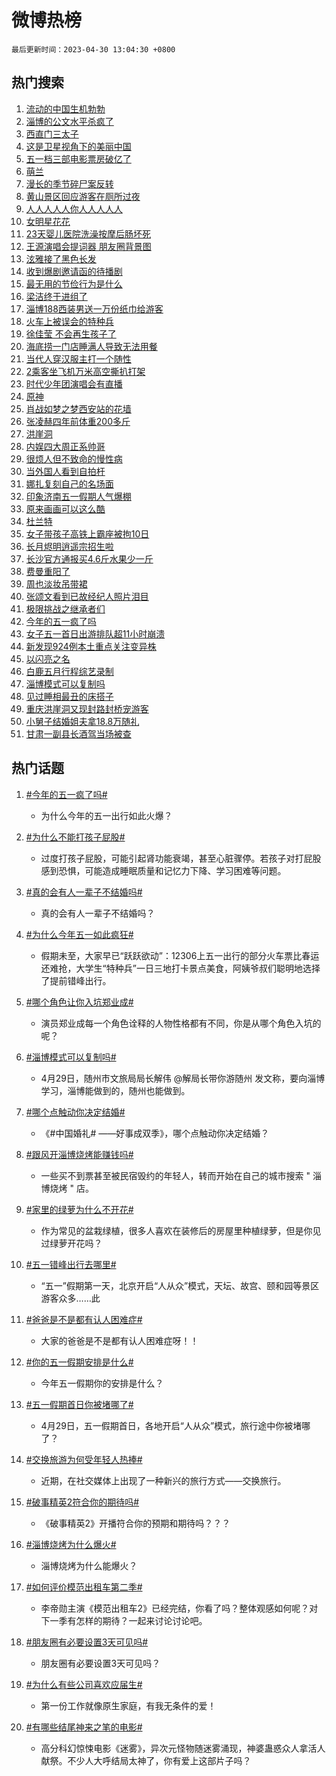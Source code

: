 # 微博热榜

`最后更新时间：2023-04-30 13:04:30 +0800`

## 热门搜索

1. [流动的中国生机勃勃](https://m.weibo.cn/search?containerid=100103type%3D1%26t%3D10%26q%3D%23%E6%B5%81%E5%8A%A8%E7%9A%84%E4%B8%AD%E5%9B%BD%E7%94%9F%E6%9C%BA%E5%8B%83%E5%8B%83%23&stream_entry_id=51&isnewpage=1&extparam=seat%3D1%26c_type%3D51%26dgr%3D0%26cate%3D10103%26filter_type%3Drealtimehot%26stream_entry_id%3D51%26pos%3D0%26display_time%3D1682831068%26pre_seqid%3D1682831068588017562191&luicode=10000011&lfid=106003type%253D25%2526t%253D3%2526disable_hot%253D1%2526filter_type%253Drealtimehot)
1. [淄博的公文水平杀疯了](https://m.weibo.cn/search?containerid=100103type%3D1%26t%3D10%26q%3D%E6%B7%84%E5%8D%9A%E7%9A%84%E5%85%AC%E6%96%87%E6%B0%B4%E5%B9%B3%E6%9D%80%E7%96%AF%E4%BA%86&stream_entry_id=31&isnewpage=1&extparam=seat%3D1%26c_type%3D31%26flag%3D16%26lcate%3D5001%26stream_entry_id%3D31%26filter_type%3Drealtimehot%26realpos%3D1%26q%3D%25E6%25B7%2584%25E5%258D%259A%25E7%259A%2584%25E5%2585%25AC%25E6%2596%2587%25E6%25B0%25B4%25E5%25B9%25B3%25E6%259D%2580%25E7%2596%25AF%25E4%25BA%2586%26band_rank%3D1%26dgr%3D0%26pos%3D0%26cate%3D5001%26display_time%3D1682831068%26pre_seqid%3D1682831068588017562191&luicode=10000011&lfid=106003type%253D25%2526t%253D3%2526disable_hot%253D1%2526filter_type%253Drealtimehot)
1. [西直门三太子](https://m.weibo.cn/search?containerid=100103type%3D1%26t%3D10%26q%3D%E8%A5%BF%E7%9B%B4%E9%97%A8%E4%B8%89%E5%A4%AA%E5%AD%90&stream_entry_id=31&isnewpage=1&extparam=seat%3D1%26c_type%3D31%26flag%3D2%26lcate%3D5001%26stream_entry_id%3D31%26filter_type%3Drealtimehot%26realpos%3D2%26q%3D%25E8%25A5%25BF%25E7%259B%25B4%25E9%2597%25A8%25E4%25B8%2589%25E5%25A4%25AA%25E5%25AD%2590%26band_rank%3D2%26dgr%3D0%26pos%3D1%26cate%3D5001%26display_time%3D1682831068%26pre_seqid%3D1682831068588017562191&luicode=10000011&lfid=106003type%253D25%2526t%253D3%2526disable_hot%253D1%2526filter_type%253Drealtimehot)
1. [这是卫星视角下的美丽中国](https://m.weibo.cn/search?containerid=100103type%3D1%26t%3D10%26q%3D%23%E8%BF%99%E6%98%AF%E5%8D%AB%E6%98%9F%E8%A7%86%E8%A7%92%E4%B8%8B%E7%9A%84%E7%BE%8E%E4%B8%BD%E4%B8%AD%E5%9B%BD%23&stream_entry_id=31&isnewpage=1&extparam=seat%3D1%26c_type%3D31%26flag%3D0%26lcate%3D5001%26stream_entry_id%3D31%26filter_type%3Drealtimehot%26realpos%3D3%26q%3D%2523%25E8%25BF%2599%25E6%2598%25AF%25E5%258D%25AB%25E6%2598%259F%25E8%25A7%2586%25E8%25A7%2592%25E4%25B8%258B%25E7%259A%2584%25E7%25BE%258E%25E4%25B8%25BD%25E4%25B8%25AD%25E5%259B%25BD%2523%26band_rank%3D3%26dgr%3D0%26pos%3D2%26cate%3D5001%26display_time%3D1682831068%26pre_seqid%3D1682831068588017562191&luicode=10000011&lfid=106003type%253D25%2526t%253D3%2526disable_hot%253D1%2526filter_type%253Drealtimehot)
1. [五一档三部电影票房破亿了](https://m.weibo.cn/search?containerid=100103type%3D1%26t%3D10%26q%3D%23%E4%BA%94%E4%B8%80%E6%A1%A3%E4%B8%89%E9%83%A8%E7%94%B5%E5%BD%B1%E7%A5%A8%E6%88%BF%E7%A0%B4%E4%BA%BF%E4%BA%86%23&stream_entry_id=31&isnewpage=1&extparam=seat%3D1%26c_type%3D31%26flag%3D2%26lcate%3D5001%26stream_entry_id%3D31%26filter_type%3Drealtimehot%26realpos%3D4%26q%3D%2523%25E4%25BA%2594%25E4%25B8%2580%25E6%25A1%25A3%25E4%25B8%2589%25E9%2583%25A8%25E7%2594%25B5%25E5%25BD%25B1%25E7%25A5%25A8%25E6%2588%25BF%25E7%25A0%25B4%25E4%25BA%25BF%25E4%25BA%2586%2523%26band_rank%3D4%26dgr%3D0%26pos%3D3%26cate%3D5001%26display_time%3D1682831068%26pre_seqid%3D1682831068588017562191&luicode=10000011&lfid=106003type%253D25%2526t%253D3%2526disable_hot%253D1%2526filter_type%253Drealtimehot)
1. [萌兰](https://m.weibo.cn/search?containerid=100103type%3D1%26t%3D10%26q%3D%E8%90%8C%E5%85%B0&stream_entry_id=31&isnewpage=1&extparam=seat%3D1%26c_type%3D31%26flag%3D16%26lcate%3D5001%26stream_entry_id%3D31%26filter_type%3Drealtimehot%26realpos%3D5%26q%3D%25E8%2590%258C%25E5%2585%25B0%26band_rank%3D5%26dgr%3D0%26pos%3D4%26cate%3D5001%26display_time%3D1682831068%26pre_seqid%3D1682831068588017562191&luicode=10000011&lfid=106003type%253D25%2526t%253D3%2526disable_hot%253D1%2526filter_type%253Drealtimehot)
1. [漫长的季节碎尸案反转](https://m.weibo.cn/search?containerid=100103type%3D1%26t%3D10%26q%3D%23%E6%BC%AB%E9%95%BF%E7%9A%84%E5%AD%A3%E8%8A%82%E7%A2%8E%E5%B0%B8%E6%A1%88%E5%8F%8D%E8%BD%AC%23&stream_entry_id=31&isnewpage=1&extparam=seat%3D1%26c_type%3D31%26flag%3D2%26lcate%3D5001%26stream_entry_id%3D31%26filter_type%3Drealtimehot%26realpos%3D6%26q%3D%2523%25E6%25BC%25AB%25E9%2595%25BF%25E7%259A%2584%25E5%25AD%25A3%25E8%258A%2582%25E7%25A2%258E%25E5%25B0%25B8%25E6%25A1%2588%25E5%258F%258D%25E8%25BD%25AC%2523%26band_rank%3D6%26dgr%3D0%26pos%3D5%26cate%3D5001%26display_time%3D1682831068%26pre_seqid%3D1682831068588017562191&luicode=10000011&lfid=106003type%253D25%2526t%253D3%2526disable_hot%253D1%2526filter_type%253Drealtimehot)
1. [黄山景区回应游客在厕所过夜](https://m.weibo.cn/search?containerid=100103type%3D1%26t%3D10%26q%3D%23%E9%BB%84%E5%B1%B1%E6%99%AF%E5%8C%BA%E5%9B%9E%E5%BA%94%E6%B8%B8%E5%AE%A2%E5%9C%A8%E5%8E%95%E6%89%80%E8%BF%87%E5%A4%9C%23&stream_entry_id=31&isnewpage=1&extparam=seat%3D1%26c_type%3D31%26flag%3D0%26lcate%3D5001%26stream_entry_id%3D31%26filter_type%3Drealtimehot%26realpos%3D7%26q%3D%2523%25E9%25BB%2584%25E5%25B1%25B1%25E6%2599%25AF%25E5%258C%25BA%25E5%259B%259E%25E5%25BA%2594%25E6%25B8%25B8%25E5%25AE%25A2%25E5%259C%25A8%25E5%258E%2595%25E6%2589%2580%25E8%25BF%2587%25E5%25A4%259C%2523%26band_rank%3D7%26dgr%3D0%26pos%3D6%26cate%3D5001%26display_time%3D1682831068%26pre_seqid%3D1682831068588017562191&luicode=10000011&lfid=106003type%253D25%2526t%253D3%2526disable_hot%253D1%2526filter_type%253Drealtimehot)
1. [人人人人人你人人人人人](https://m.weibo.cn/search?containerid=100103type%3D1%26t%3D10%26q%3D%23%E4%BA%BA%E4%BA%BA%E4%BA%BA%E4%BA%BA%E4%BA%BA%E4%BD%A0%E4%BA%BA%E4%BA%BA%E4%BA%BA%E4%BA%BA%E4%BA%BA%23&stream_entry_id=31&isnewpage=1&extparam=seat%3D1%26c_type%3D31%26flag%3D0%26lcate%3D5001%26stream_entry_id%3D31%26filter_type%3Drealtimehot%26realpos%3D8%26q%3D%2523%25E4%25BA%25BA%25E4%25BA%25BA%25E4%25BA%25BA%25E4%25BA%25BA%25E4%25BA%25BA%25E4%25BD%25A0%25E4%25BA%25BA%25E4%25BA%25BA%25E4%25BA%25BA%25E4%25BA%25BA%25E4%25BA%25BA%2523%26band_rank%3D8%26dgr%3D0%26pos%3D7%26cate%3D5001%26display_time%3D1682831068%26pre_seqid%3D1682831068588017562191&luicode=10000011&lfid=106003type%253D25%2526t%253D3%2526disable_hot%253D1%2526filter_type%253Drealtimehot)
1. [女明星花花](https://m.weibo.cn/search?containerid=100103type%3D1%26t%3D10%26q%3D%E5%A5%B3%E6%98%8E%E6%98%9F%E8%8A%B1%E8%8A%B1&stream_entry_id=31&isnewpage=1&extparam=seat%3D1%26c_type%3D31%26flag%3D1%26lcate%3D5001%26stream_entry_id%3D31%26filter_type%3Drealtimehot%26realpos%3D9%26q%3D%25E5%25A5%25B3%25E6%2598%258E%25E6%2598%259F%25E8%258A%25B1%25E8%258A%25B1%26band_rank%3D9%26dgr%3D0%26pos%3D8%26cate%3D5001%26display_time%3D1682831068%26pre_seqid%3D1682831068588017562191&luicode=10000011&lfid=106003type%253D25%2526t%253D3%2526disable_hot%253D1%2526filter_type%253Drealtimehot)
1. [23天婴儿医院洗澡按摩后肠坏死](https://m.weibo.cn/search?containerid=100103type%3D1%26t%3D10%26q%3D%2323%E5%A4%A9%E5%A9%B4%E5%84%BF%E5%8C%BB%E9%99%A2%E6%B4%97%E6%BE%A1%E6%8C%89%E6%91%A9%E5%90%8E%E8%82%A0%E5%9D%8F%E6%AD%BB%23&stream_entry_id=31&isnewpage=1&extparam=seat%3D1%26c_type%3D31%26flag%3D1%26lcate%3D5001%26stream_entry_id%3D31%26filter_type%3Drealtimehot%26realpos%3D10%26q%3D%252323%25E5%25A4%25A9%25E5%25A9%25B4%25E5%2584%25BF%25E5%258C%25BB%25E9%2599%25A2%25E6%25B4%2597%25E6%25BE%25A1%25E6%258C%2589%25E6%2591%25A9%25E5%2590%258E%25E8%2582%25A0%25E5%259D%258F%25E6%25AD%25BB%2523%26band_rank%3D10%26dgr%3D0%26pos%3D9%26cate%3D5001%26display_time%3D1682831068%26pre_seqid%3D1682831068588017562191&luicode=10000011&lfid=106003type%253D25%2526t%253D3%2526disable_hot%253D1%2526filter_type%253Drealtimehot)
1. [王源演唱会提词器 朋友圈背景图](https://m.weibo.cn/search?containerid=100103type%3D1%26t%3D10%26q%3D%E7%8E%8B%E6%BA%90%E6%BC%94%E5%94%B1%E4%BC%9A%E6%8F%90%E8%AF%8D%E5%99%A8+%E6%9C%8B%E5%8F%8B%E5%9C%88%E8%83%8C%E6%99%AF%E5%9B%BE&stream_entry_id=31&isnewpage=1&extparam=seat%3D1%26c_type%3D31%26flag%3D2%26lcate%3D5001%26stream_entry_id%3D31%26filter_type%3Drealtimehot%26realpos%3D11%26q%3D%25E7%258E%258B%25E6%25BA%2590%25E6%25BC%2594%25E5%2594%25B1%25E4%25BC%259A%25E6%258F%2590%25E8%25AF%258D%25E5%2599%25A8%2520%25E6%259C%258B%25E5%258F%258B%25E5%259C%2588%25E8%2583%258C%25E6%2599%25AF%25E5%259B%25BE%26band_rank%3D11%26dgr%3D0%26pos%3D10%26cate%3D5001%26display_time%3D1682831068%26pre_seqid%3D1682831068588017562191&luicode=10000011&lfid=106003type%253D25%2526t%253D3%2526disable_hot%253D1%2526filter_type%253Drealtimehot)
1. [泫雅接了黑色长发](https://m.weibo.cn/search?containerid=100103type%3D1%26t%3D10%26q%3D%23%E6%B3%AB%E9%9B%85%E6%8E%A5%E4%BA%86%E9%BB%91%E8%89%B2%E9%95%BF%E5%8F%91%23&stream_entry_id=31&isnewpage=1&extparam=seat%3D1%26c_type%3D31%26flag%3D1%26lcate%3D5001%26stream_entry_id%3D31%26filter_type%3Drealtimehot%26realpos%3D12%26q%3D%2523%25E6%25B3%25AB%25E9%259B%2585%25E6%258E%25A5%25E4%25BA%2586%25E9%25BB%2591%25E8%2589%25B2%25E9%2595%25BF%25E5%258F%2591%2523%26band_rank%3D12%26dgr%3D0%26pos%3D11%26cate%3D5001%26display_time%3D1682831068%26pre_seqid%3D1682831068588017562191&luicode=10000011&lfid=106003type%253D25%2526t%253D3%2526disable_hot%253D1%2526filter_type%253Drealtimehot)
1. [收到爆剧邀请函的待播剧](https://m.weibo.cn/search?containerid=100103type%3D1%26t%3D10%26q%3D%23%E6%94%B6%E5%88%B0%E7%88%86%E5%89%A7%E9%82%80%E8%AF%B7%E5%87%BD%E7%9A%84%E5%BE%85%E6%92%AD%E5%89%A7%23&stream_entry_id=31&isnewpage=1&extparam=seat%3D1%26c_type%3D31%26flag%3D0%26lcate%3D5001%26stream_entry_id%3D31%26filter_type%3Drealtimehot%26realpos%3D13%26q%3D%2523%25E6%2594%25B6%25E5%2588%25B0%25E7%2588%2586%25E5%2589%25A7%25E9%2582%2580%25E8%25AF%25B7%25E5%2587%25BD%25E7%259A%2584%25E5%25BE%2585%25E6%2592%25AD%25E5%2589%25A7%2523%26band_rank%3D13%26dgr%3D0%26pos%3D12%26cate%3D5001%26display_time%3D1682831068%26pre_seqid%3D1682831068588017562191&luicode=10000011&lfid=106003type%253D25%2526t%253D3%2526disable_hot%253D1%2526filter_type%253Drealtimehot)
1. [最无用的节俭行为是什么](https://m.weibo.cn/search?containerid=100103type%3D1%26t%3D10%26q%3D%23%E6%9C%80%E6%97%A0%E7%94%A8%E7%9A%84%E8%8A%82%E4%BF%AD%E8%A1%8C%E4%B8%BA%E6%98%AF%E4%BB%80%E4%B9%88%23&stream_entry_id=31&isnewpage=1&extparam=seat%3D1%26c_type%3D31%26flag%3D0%26lcate%3D5001%26stream_entry_id%3D31%26filter_type%3Drealtimehot%26realpos%3D14%26q%3D%2523%25E6%259C%2580%25E6%2597%25A0%25E7%2594%25A8%25E7%259A%2584%25E8%258A%2582%25E4%25BF%25AD%25E8%25A1%258C%25E4%25B8%25BA%25E6%2598%25AF%25E4%25BB%2580%25E4%25B9%2588%2523%26band_rank%3D14%26dgr%3D0%26pos%3D13%26cate%3D5001%26display_time%3D1682831068%26pre_seqid%3D1682831068588017562191&luicode=10000011&lfid=106003type%253D25%2526t%253D3%2526disable_hot%253D1%2526filter_type%253Drealtimehot)
1. [梁洁终于进组了](https://m.weibo.cn/search?containerid=100103type%3D1%26t%3D10%26q%3D%23%E6%A2%81%E6%B4%81%E7%BB%88%E4%BA%8E%E8%BF%9B%E7%BB%84%E4%BA%86%23&stream_entry_id=31&isnewpage=1&extparam=seat%3D1%26c_type%3D31%26flag%3D1%26lcate%3D5001%26stream_entry_id%3D31%26filter_type%3Drealtimehot%26realpos%3D15%26q%3D%2523%25E6%25A2%2581%25E6%25B4%2581%25E7%25BB%2588%25E4%25BA%258E%25E8%25BF%259B%25E7%25BB%2584%25E4%25BA%2586%2523%26band_rank%3D15%26dgr%3D0%26pos%3D14%26cate%3D5001%26display_time%3D1682831068%26pre_seqid%3D1682831068588017562191&luicode=10000011&lfid=106003type%253D25%2526t%253D3%2526disable_hot%253D1%2526filter_type%253Drealtimehot)
1. [淄博188西装男送一万份纸巾给游客](https://m.weibo.cn/search?containerid=100103type%3D1%26t%3D10%26q%3D%23%E6%B7%84%E5%8D%9A188%E8%A5%BF%E8%A3%85%E7%94%B7%E9%80%81%E4%B8%80%E4%B8%87%E4%BB%BD%E7%BA%B8%E5%B7%BE%E7%BB%99%E6%B8%B8%E5%AE%A2%23&stream_entry_id=31&isnewpage=1&extparam=seat%3D1%26c_type%3D31%26flag%3D1%26lcate%3D5001%26stream_entry_id%3D31%26filter_type%3Drealtimehot%26realpos%3D16%26q%3D%2523%25E6%25B7%2584%25E5%258D%259A188%25E8%25A5%25BF%25E8%25A3%2585%25E7%2594%25B7%25E9%2580%2581%25E4%25B8%2580%25E4%25B8%2587%25E4%25BB%25BD%25E7%25BA%25B8%25E5%25B7%25BE%25E7%25BB%2599%25E6%25B8%25B8%25E5%25AE%25A2%2523%26band_rank%3D16%26dgr%3D0%26pos%3D15%26cate%3D5001%26display_time%3D1682831068%26pre_seqid%3D1682831068588017562191&luicode=10000011&lfid=106003type%253D25%2526t%253D3%2526disable_hot%253D1%2526filter_type%253Drealtimehot)
1. [火车上被误会的特种兵](https://m.weibo.cn/search?containerid=100103type%3D1%26t%3D10%26q%3D%23%E7%81%AB%E8%BD%A6%E4%B8%8A%E8%A2%AB%E8%AF%AF%E4%BC%9A%E7%9A%84%E7%89%B9%E7%A7%8D%E5%85%B5%23&stream_entry_id=31&isnewpage=1&extparam=seat%3D1%26c_type%3D31%26flag%3D1%26lcate%3D5001%26stream_entry_id%3D31%26filter_type%3Drealtimehot%26realpos%3D17%26q%3D%2523%25E7%2581%25AB%25E8%25BD%25A6%25E4%25B8%258A%25E8%25A2%25AB%25E8%25AF%25AF%25E4%25BC%259A%25E7%259A%2584%25E7%2589%25B9%25E7%25A7%258D%25E5%2585%25B5%2523%26band_rank%3D17%26dgr%3D0%26pos%3D16%26cate%3D5001%26display_time%3D1682831068%26pre_seqid%3D1682831068588017562191&luicode=10000011&lfid=106003type%253D25%2526t%253D3%2526disable_hot%253D1%2526filter_type%253Drealtimehot)
1. [徐佳莹 不会再生孩子了](https://m.weibo.cn/search?containerid=100103type%3D1%26t%3D10%26q%3D%E5%BE%90%E4%BD%B3%E8%8E%B9+%E4%B8%8D%E4%BC%9A%E5%86%8D%E7%94%9F%E5%AD%A9%E5%AD%90%E4%BA%86&stream_entry_id=31&isnewpage=1&extparam=seat%3D1%26c_type%3D31%26flag%3D0%26lcate%3D5001%26stream_entry_id%3D31%26filter_type%3Drealtimehot%26realpos%3D18%26q%3D%25E5%25BE%2590%25E4%25BD%25B3%25E8%258E%25B9%2520%25E4%25B8%258D%25E4%25BC%259A%25E5%2586%258D%25E7%2594%259F%25E5%25AD%25A9%25E5%25AD%2590%25E4%25BA%2586%26band_rank%3D18%26dgr%3D0%26pos%3D17%26cate%3D5001%26display_time%3D1682831068%26pre_seqid%3D1682831068588017562191&luicode=10000011&lfid=106003type%253D25%2526t%253D3%2526disable_hot%253D1%2526filter_type%253Drealtimehot)
1. [海底捞一门店睡满人导致无法用餐](https://m.weibo.cn/search?containerid=100103type%3D1%26t%3D10%26q%3D%23%E6%B5%B7%E5%BA%95%E6%8D%9E%E4%B8%80%E9%97%A8%E5%BA%97%E7%9D%A1%E6%BB%A1%E4%BA%BA%E5%AF%BC%E8%87%B4%E6%97%A0%E6%B3%95%E7%94%A8%E9%A4%90%23&stream_entry_id=31&isnewpage=1&extparam=seat%3D1%26c_type%3D31%26flag%3D0%26lcate%3D5001%26stream_entry_id%3D31%26filter_type%3Drealtimehot%26realpos%3D19%26q%3D%2523%25E6%25B5%25B7%25E5%25BA%2595%25E6%258D%259E%25E4%25B8%2580%25E9%2597%25A8%25E5%25BA%2597%25E7%259D%25A1%25E6%25BB%25A1%25E4%25BA%25BA%25E5%25AF%25BC%25E8%2587%25B4%25E6%2597%25A0%25E6%25B3%2595%25E7%2594%25A8%25E9%25A4%2590%2523%26band_rank%3D19%26dgr%3D0%26pos%3D18%26cate%3D5001%26display_time%3D1682831068%26pre_seqid%3D1682831068588017562191&luicode=10000011&lfid=106003type%253D25%2526t%253D3%2526disable_hot%253D1%2526filter_type%253Drealtimehot)
1. [当代人穿汉服主打一个随性](https://m.weibo.cn/search?containerid=100103type%3D1%26t%3D10%26q%3D%23%E5%BD%93%E4%BB%A3%E4%BA%BA%E7%A9%BF%E6%B1%89%E6%9C%8D%E4%B8%BB%E6%89%93%E4%B8%80%E4%B8%AA%E9%9A%8F%E6%80%A7%23&stream_entry_id=31&isnewpage=1&extparam=seat%3D1%26c_type%3D31%26flag%3D1%26lcate%3D5001%26stream_entry_id%3D31%26filter_type%3Drealtimehot%26realpos%3D20%26q%3D%2523%25E5%25BD%2593%25E4%25BB%25A3%25E4%25BA%25BA%25E7%25A9%25BF%25E6%25B1%2589%25E6%259C%258D%25E4%25B8%25BB%25E6%2589%2593%25E4%25B8%2580%25E4%25B8%25AA%25E9%259A%258F%25E6%2580%25A7%2523%26band_rank%3D20%26dgr%3D0%26pos%3D19%26cate%3D5001%26display_time%3D1682831068%26pre_seqid%3D1682831068588017562191&luicode=10000011&lfid=106003type%253D25%2526t%253D3%2526disable_hot%253D1%2526filter_type%253Drealtimehot)
1. [2乘客坐飞机万米高空撕扒打架](https://m.weibo.cn/search?containerid=100103type%3D1%26t%3D10%26q%3D%232%E4%B9%98%E5%AE%A2%E5%9D%90%E9%A3%9E%E6%9C%BA%E4%B8%87%E7%B1%B3%E9%AB%98%E7%A9%BA%E6%92%95%E6%89%92%E6%89%93%E6%9E%B6%23&stream_entry_id=31&isnewpage=1&extparam=seat%3D1%26c_type%3D31%26flag%3D0%26lcate%3D5001%26stream_entry_id%3D31%26filter_type%3Drealtimehot%26realpos%3D21%26q%3D%25232%25E4%25B9%2598%25E5%25AE%25A2%25E5%259D%2590%25E9%25A3%259E%25E6%259C%25BA%25E4%25B8%2587%25E7%25B1%25B3%25E9%25AB%2598%25E7%25A9%25BA%25E6%2592%2595%25E6%2589%2592%25E6%2589%2593%25E6%259E%25B6%2523%26band_rank%3D21%26dgr%3D0%26pos%3D20%26cate%3D5001%26display_time%3D1682831068%26pre_seqid%3D1682831068588017562191&luicode=10000011&lfid=106003type%253D25%2526t%253D3%2526disable_hot%253D1%2526filter_type%253Drealtimehot)
1. [时代少年团演唱会有直播](https://m.weibo.cn/search?containerid=100103type%3D1%26t%3D10%26q%3D%23%E6%97%B6%E4%BB%A3%E5%B0%91%E5%B9%B4%E5%9B%A2%E6%BC%94%E5%94%B1%E4%BC%9A%E6%9C%89%E7%9B%B4%E6%92%AD%23&stream_entry_id=31&isnewpage=1&extparam=seat%3D1%26c_type%3D31%26flag%3D1%26lcate%3D5001%26stream_entry_id%3D31%26filter_type%3Drealtimehot%26realpos%3D22%26q%3D%2523%25E6%2597%25B6%25E4%25BB%25A3%25E5%25B0%2591%25E5%25B9%25B4%25E5%259B%25A2%25E6%25BC%2594%25E5%2594%25B1%25E4%25BC%259A%25E6%259C%2589%25E7%259B%25B4%25E6%2592%25AD%2523%26band_rank%3D22%26dgr%3D0%26pos%3D21%26cate%3D5001%26display_time%3D1682831068%26pre_seqid%3D1682831068588017562191&luicode=10000011&lfid=106003type%253D25%2526t%253D3%2526disable_hot%253D1%2526filter_type%253Drealtimehot)
1. [原神](https://m.weibo.cn/search?containerid=100103type%3D1%26t%3D10%26q%3D%E5%8E%9F%E7%A5%9E&stream_entry_id=31&isnewpage=1&extparam=seat%3D1%26c_type%3D31%26flag%3D1%26lcate%3D5001%26stream_entry_id%3D31%26filter_type%3Drealtimehot%26realpos%3D23%26q%3D%25E5%258E%259F%25E7%25A5%259E%26band_rank%3D23%26dgr%3D0%26pos%3D22%26cate%3D5001%26display_time%3D1682831068%26pre_seqid%3D1682831068588017562191&luicode=10000011&lfid=106003type%253D25%2526t%253D3%2526disable_hot%253D1%2526filter_type%253Drealtimehot)
1. [肖战如梦之梦西安站的花墙](https://m.weibo.cn/search?containerid=100103type%3D1%26t%3D10%26q%3D%23%E8%82%96%E6%88%98%E5%A6%82%E6%A2%A6%E4%B9%8B%E6%A2%A6%E8%A5%BF%E5%AE%89%E7%AB%99%E7%9A%84%E8%8A%B1%E5%A2%99%23&stream_entry_id=31&isnewpage=1&extparam=seat%3D1%26c_type%3D31%26flag%3D1%26lcate%3D5001%26stream_entry_id%3D31%26filter_type%3Drealtimehot%26realpos%3D24%26q%3D%2523%25E8%2582%2596%25E6%2588%2598%25E5%25A6%2582%25E6%25A2%25A6%25E4%25B9%258B%25E6%25A2%25A6%25E8%25A5%25BF%25E5%25AE%2589%25E7%25AB%2599%25E7%259A%2584%25E8%258A%25B1%25E5%25A2%2599%2523%26band_rank%3D24%26dgr%3D0%26pos%3D23%26cate%3D5001%26display_time%3D1682831068%26pre_seqid%3D1682831068588017562191&luicode=10000011&lfid=106003type%253D25%2526t%253D3%2526disable_hot%253D1%2526filter_type%253Drealtimehot)
1. [张凌赫四年前体重200多斤](https://m.weibo.cn/search?containerid=100103type%3D1%26t%3D10%26q%3D%23%E5%BC%A0%E5%87%8C%E8%B5%AB%E5%9B%9B%E5%B9%B4%E5%89%8D%E4%BD%93%E9%87%8D200%E5%A4%9A%E6%96%A4%23&stream_entry_id=31&isnewpage=1&extparam=seat%3D1%26c_type%3D31%26flag%3D0%26lcate%3D5001%26stream_entry_id%3D31%26filter_type%3Drealtimehot%26realpos%3D25%26q%3D%2523%25E5%25BC%25A0%25E5%2587%258C%25E8%25B5%25AB%25E5%259B%259B%25E5%25B9%25B4%25E5%2589%258D%25E4%25BD%2593%25E9%2587%258D200%25E5%25A4%259A%25E6%2596%25A4%2523%26band_rank%3D25%26dgr%3D0%26pos%3D24%26cate%3D5001%26display_time%3D1682831068%26pre_seqid%3D1682831068588017562191&luicode=10000011&lfid=106003type%253D25%2526t%253D3%2526disable_hot%253D1%2526filter_type%253Drealtimehot)
1. [洪崖洞](https://m.weibo.cn/search?containerid=100103type%3D1%26t%3D10%26q%3D%E6%B4%AA%E5%B4%96%E6%B4%9E&stream_entry_id=31&isnewpage=1&extparam=seat%3D1%26c_type%3D31%26flag%3D0%26lcate%3D5001%26stream_entry_id%3D31%26filter_type%3Drealtimehot%26realpos%3D26%26q%3D%25E6%25B4%25AA%25E5%25B4%2596%25E6%25B4%259E%26band_rank%3D26%26dgr%3D0%26pos%3D25%26cate%3D5001%26display_time%3D1682831068%26pre_seqid%3D1682831068588017562191&luicode=10000011&lfid=106003type%253D25%2526t%253D3%2526disable_hot%253D1%2526filter_type%253Drealtimehot)
1. [内娱四大周正系帅哥](https://m.weibo.cn/search?containerid=100103type%3D1%26t%3D10%26q%3D%23%E5%86%85%E5%A8%B1%E5%9B%9B%E5%A4%A7%E5%91%A8%E6%AD%A3%E7%B3%BB%E5%B8%85%E5%93%A5%23&stream_entry_id=31&isnewpage=1&extparam=seat%3D1%26c_type%3D31%26flag%3D1%26lcate%3D5001%26stream_entry_id%3D31%26filter_type%3Drealtimehot%26realpos%3D27%26q%3D%2523%25E5%2586%2585%25E5%25A8%25B1%25E5%259B%259B%25E5%25A4%25A7%25E5%2591%25A8%25E6%25AD%25A3%25E7%25B3%25BB%25E5%25B8%2585%25E5%2593%25A5%2523%26band_rank%3D27%26dgr%3D0%26pos%3D26%26cate%3D5001%26display_time%3D1682831068%26pre_seqid%3D1682831068588017562191&luicode=10000011&lfid=106003type%253D25%2526t%253D3%2526disable_hot%253D1%2526filter_type%253Drealtimehot)
1. [很烦人但不致命的慢性病](https://m.weibo.cn/search?containerid=100103type%3D1%26t%3D10%26q%3D%23%E5%BE%88%E7%83%A6%E4%BA%BA%E4%BD%86%E4%B8%8D%E8%87%B4%E5%91%BD%E7%9A%84%E6%85%A2%E6%80%A7%E7%97%85%23&stream_entry_id=31&isnewpage=1&extparam=seat%3D1%26c_type%3D31%26flag%3D0%26lcate%3D5001%26stream_entry_id%3D31%26filter_type%3Drealtimehot%26realpos%3D28%26q%3D%2523%25E5%25BE%2588%25E7%2583%25A6%25E4%25BA%25BA%25E4%25BD%2586%25E4%25B8%258D%25E8%2587%25B4%25E5%2591%25BD%25E7%259A%2584%25E6%2585%25A2%25E6%2580%25A7%25E7%2597%2585%2523%26band_rank%3D28%26dgr%3D0%26pos%3D27%26cate%3D5001%26display_time%3D1682831068%26pre_seqid%3D1682831068588017562191&luicode=10000011&lfid=106003type%253D25%2526t%253D3%2526disable_hot%253D1%2526filter_type%253Drealtimehot)
1. [当外国人看到自拍杆](https://m.weibo.cn/search?containerid=100103type%3D1%26t%3D10%26q%3D%23%E5%BD%93%E5%A4%96%E5%9B%BD%E4%BA%BA%E7%9C%8B%E5%88%B0%E8%87%AA%E6%8B%8D%E6%9D%86%23&stream_entry_id=31&isnewpage=1&extparam=seat%3D1%26c_type%3D31%26flag%3D1%26lcate%3D5001%26stream_entry_id%3D31%26filter_type%3Drealtimehot%26realpos%3D29%26q%3D%2523%25E5%25BD%2593%25E5%25A4%2596%25E5%259B%25BD%25E4%25BA%25BA%25E7%259C%258B%25E5%2588%25B0%25E8%2587%25AA%25E6%258B%258D%25E6%259D%2586%2523%26band_rank%3D29%26dgr%3D0%26pos%3D28%26cate%3D5001%26display_time%3D1682831068%26pre_seqid%3D1682831068588017562191&luicode=10000011&lfid=106003type%253D25%2526t%253D3%2526disable_hot%253D1%2526filter_type%253Drealtimehot)
1. [娜扎复刻自己的名场面](https://m.weibo.cn/search?containerid=100103type%3D1%26t%3D10%26q%3D%23%E5%A8%9C%E6%89%8E%E5%A4%8D%E5%88%BB%E8%87%AA%E5%B7%B1%E7%9A%84%E5%90%8D%E5%9C%BA%E9%9D%A2%23&stream_entry_id=31&isnewpage=1&extparam=seat%3D1%26c_type%3D31%26flag%3D0%26lcate%3D5001%26stream_entry_id%3D31%26filter_type%3Drealtimehot%26realpos%3D30%26q%3D%2523%25E5%25A8%259C%25E6%2589%258E%25E5%25A4%258D%25E5%2588%25BB%25E8%2587%25AA%25E5%25B7%25B1%25E7%259A%2584%25E5%2590%258D%25E5%259C%25BA%25E9%259D%25A2%2523%26band_rank%3D30%26dgr%3D0%26pos%3D29%26cate%3D5001%26display_time%3D1682831068%26pre_seqid%3D1682831068588017562191&luicode=10000011&lfid=106003type%253D25%2526t%253D3%2526disable_hot%253D1%2526filter_type%253Drealtimehot)
1. [印象济南五一假期人气爆棚](https://m.weibo.cn/search?containerid=100103type%3D1%26t%3D10%26q%3D%23%E5%8D%B0%E8%B1%A1%E6%B5%8E%E5%8D%97%E4%BA%94%E4%B8%80%E5%81%87%E6%9C%9F%E4%BA%BA%E6%B0%94%E7%88%86%E6%A3%9A%23&stream_entry_id=31&isnewpage=1&extparam=seat%3D1%26c_type%3D31%26flag%3D1%26lcate%3D5001%26stream_entry_id%3D31%26filter_type%3Drealtimehot%26realpos%3D31%26q%3D%2523%25E5%258D%25B0%25E8%25B1%25A1%25E6%25B5%258E%25E5%258D%2597%25E4%25BA%2594%25E4%25B8%2580%25E5%2581%2587%25E6%259C%259F%25E4%25BA%25BA%25E6%25B0%2594%25E7%2588%2586%25E6%25A3%259A%2523%26band_rank%3D31%26dgr%3D0%26pos%3D30%26cate%3D5001%26display_time%3D1682831068%26pre_seqid%3D1682831068588017562191&luicode=10000011&lfid=106003type%253D25%2526t%253D3%2526disable_hot%253D1%2526filter_type%253Drealtimehot)
1. [原来画画可以这么酷](https://m.weibo.cn/search?containerid=100103type%3D1%26t%3D10%26q%3D%23%E5%8E%9F%E6%9D%A5%E7%94%BB%E7%94%BB%E5%8F%AF%E4%BB%A5%E8%BF%99%E4%B9%88%E9%85%B7%23&stream_entry_id=31&isnewpage=1&extparam=seat%3D1%26c_type%3D31%26flag%3D1%26lcate%3D5001%26stream_entry_id%3D31%26filter_type%3Drealtimehot%26realpos%3D32%26q%3D%2523%25E5%258E%259F%25E6%259D%25A5%25E7%2594%25BB%25E7%2594%25BB%25E5%258F%25AF%25E4%25BB%25A5%25E8%25BF%2599%25E4%25B9%2588%25E9%2585%25B7%2523%26band_rank%3D32%26dgr%3D0%26pos%3D31%26cate%3D5001%26display_time%3D1682831068%26pre_seqid%3D1682831068588017562191&luicode=10000011&lfid=106003type%253D25%2526t%253D3%2526disable_hot%253D1%2526filter_type%253Drealtimehot)
1. [杜兰特](https://m.weibo.cn/search?containerid=100103type%3D1%26t%3D10%26q%3D%E6%9D%9C%E5%85%B0%E7%89%B9&stream_entry_id=31&isnewpage=1&extparam=seat%3D1%26c_type%3D31%26flag%3D0%26lcate%3D5001%26stream_entry_id%3D31%26filter_type%3Drealtimehot%26realpos%3D33%26q%3D%25E6%259D%259C%25E5%2585%25B0%25E7%2589%25B9%26band_rank%3D33%26dgr%3D0%26pos%3D32%26cate%3D5001%26display_time%3D1682831068%26pre_seqid%3D1682831068588017562191&luicode=10000011&lfid=106003type%253D25%2526t%253D3%2526disable_hot%253D1%2526filter_type%253Drealtimehot)
1. [女子带孩子高铁上霸座被拘10日](https://m.weibo.cn/search?containerid=100103type%3D1%26t%3D10%26q%3D%23%E5%A5%B3%E5%AD%90%E5%B8%A6%E5%AD%A9%E5%AD%90%E9%AB%98%E9%93%81%E4%B8%8A%E9%9C%B8%E5%BA%A7%E8%A2%AB%E6%8B%9810%E6%97%A5%23&stream_entry_id=31&isnewpage=1&extparam=seat%3D1%26c_type%3D31%26flag%3D1%26lcate%3D5001%26stream_entry_id%3D31%26filter_type%3Drealtimehot%26realpos%3D34%26q%3D%2523%25E5%25A5%25B3%25E5%25AD%2590%25E5%25B8%25A6%25E5%25AD%25A9%25E5%25AD%2590%25E9%25AB%2598%25E9%2593%2581%25E4%25B8%258A%25E9%259C%25B8%25E5%25BA%25A7%25E8%25A2%25AB%25E6%258B%259810%25E6%2597%25A5%2523%26band_rank%3D34%26dgr%3D0%26pos%3D33%26cate%3D5001%26display_time%3D1682831068%26pre_seqid%3D1682831068588017562191&luicode=10000011&lfid=106003type%253D25%2526t%253D3%2526disable_hot%253D1%2526filter_type%253Drealtimehot)
1. [长月烬明逍遥宗招生啦](https://m.weibo.cn/search?containerid=100103type%3D1%26t%3D10%26q%3D%23%E9%95%BF%E6%9C%88%E7%83%AC%E6%98%8E%E9%80%8D%E9%81%A5%E5%AE%97%E6%8B%9B%E7%94%9F%E5%95%A6%23&stream_entry_id=31&isnewpage=1&extparam=seat%3D1%26c_type%3D31%26flag%3D1%26lcate%3D5001%26stream_entry_id%3D31%26filter_type%3Drealtimehot%26realpos%3D35%26q%3D%2523%25E9%2595%25BF%25E6%259C%2588%25E7%2583%25AC%25E6%2598%258E%25E9%2580%258D%25E9%2581%25A5%25E5%25AE%2597%25E6%258B%259B%25E7%2594%259F%25E5%2595%25A6%2523%26band_rank%3D35%26dgr%3D0%26pos%3D34%26cate%3D5001%26display_time%3D1682831068%26pre_seqid%3D1682831068588017562191&luicode=10000011&lfid=106003type%253D25%2526t%253D3%2526disable_hot%253D1%2526filter_type%253Drealtimehot)
1. [长沙官方通报买4.6斤水果少一斤](https://m.weibo.cn/search?containerid=100103type%3D1%26t%3D10%26q%3D%23%E9%95%BF%E6%B2%99%E5%AE%98%E6%96%B9%E9%80%9A%E6%8A%A5%E4%B9%B04.6%E6%96%A4%E6%B0%B4%E6%9E%9C%E5%B0%91%E4%B8%80%E6%96%A4%23&stream_entry_id=31&isnewpage=1&extparam=seat%3D1%26c_type%3D31%26flag%3D0%26lcate%3D5001%26stream_entry_id%3D31%26filter_type%3Drealtimehot%26realpos%3D36%26q%3D%2523%25E9%2595%25BF%25E6%25B2%2599%25E5%25AE%2598%25E6%2596%25B9%25E9%2580%259A%25E6%258A%25A5%25E4%25B9%25B04.6%25E6%2596%25A4%25E6%25B0%25B4%25E6%259E%259C%25E5%25B0%2591%25E4%25B8%2580%25E6%2596%25A4%2523%26band_rank%3D36%26dgr%3D0%26pos%3D35%26cate%3D5001%26display_time%3D1682831068%26pre_seqid%3D1682831068588017562191&luicode=10000011&lfid=106003type%253D25%2526t%253D3%2526disable_hot%253D1%2526filter_type%253Drealtimehot)
1. [费曼重阳了](https://m.weibo.cn/search?containerid=100103type%3D1%26t%3D10%26q%3D%23%E8%B4%B9%E6%9B%BC%E9%87%8D%E9%98%B3%E4%BA%86%23&stream_entry_id=31&isnewpage=1&extparam=seat%3D1%26c_type%3D31%26flag%3D0%26lcate%3D5001%26stream_entry_id%3D31%26filter_type%3Drealtimehot%26realpos%3D37%26q%3D%2523%25E8%25B4%25B9%25E6%259B%25BC%25E9%2587%258D%25E9%2598%25B3%25E4%25BA%2586%2523%26band_rank%3D37%26dgr%3D0%26pos%3D36%26cate%3D5001%26display_time%3D1682831068%26pre_seqid%3D1682831068588017562191&luicode=10000011&lfid=106003type%253D25%2526t%253D3%2526disable_hot%253D1%2526filter_type%253Drealtimehot)
1. [周也淡妆吊带裙](https://m.weibo.cn/search?containerid=100103type%3D1%26t%3D10%26q%3D%23%E5%91%A8%E4%B9%9F%E6%B7%A1%E5%A6%86%E5%90%8A%E5%B8%A6%E8%A3%99%23&stream_entry_id=31&isnewpage=1&extparam=seat%3D1%26c_type%3D31%26flag%3D0%26lcate%3D5001%26stream_entry_id%3D31%26filter_type%3Drealtimehot%26realpos%3D38%26q%3D%2523%25E5%2591%25A8%25E4%25B9%259F%25E6%25B7%25A1%25E5%25A6%2586%25E5%2590%258A%25E5%25B8%25A6%25E8%25A3%2599%2523%26band_rank%3D38%26dgr%3D0%26pos%3D37%26cate%3D5001%26display_time%3D1682831068%26pre_seqid%3D1682831068588017562191&luicode=10000011&lfid=106003type%253D25%2526t%253D3%2526disable_hot%253D1%2526filter_type%253Drealtimehot)
1. [张颂文看到已故经纪人照片泪目](https://m.weibo.cn/search?containerid=100103type%3D1%26t%3D10%26q%3D%23%E5%BC%A0%E9%A2%82%E6%96%87%E7%9C%8B%E5%88%B0%E5%B7%B2%E6%95%85%E7%BB%8F%E7%BA%AA%E4%BA%BA%E7%85%A7%E7%89%87%E6%B3%AA%E7%9B%AE%23&stream_entry_id=31&isnewpage=1&extparam=seat%3D1%26c_type%3D31%26flag%3D0%26lcate%3D5001%26stream_entry_id%3D31%26filter_type%3Drealtimehot%26realpos%3D39%26q%3D%2523%25E5%25BC%25A0%25E9%25A2%2582%25E6%2596%2587%25E7%259C%258B%25E5%2588%25B0%25E5%25B7%25B2%25E6%2595%2585%25E7%25BB%258F%25E7%25BA%25AA%25E4%25BA%25BA%25E7%2585%25A7%25E7%2589%2587%25E6%25B3%25AA%25E7%259B%25AE%2523%26band_rank%3D39%26dgr%3D0%26pos%3D38%26cate%3D5001%26display_time%3D1682831068%26pre_seqid%3D1682831068588017562191&luicode=10000011&lfid=106003type%253D25%2526t%253D3%2526disable_hot%253D1%2526filter_type%253Drealtimehot)
1. [极限挑战之继承者们](https://m.weibo.cn/search?containerid=100103type%3D1%26t%3D10%26q%3D%23%E6%9E%81%E9%99%90%E6%8C%91%E6%88%98%E4%B9%8B%E7%BB%A7%E6%89%BF%E8%80%85%E4%BB%AC%23&stream_entry_id=31&isnewpage=1&extparam=seat%3D1%26c_type%3D31%26flag%3D0%26lcate%3D5001%26stream_entry_id%3D31%26filter_type%3Drealtimehot%26realpos%3D40%26q%3D%2523%25E6%259E%2581%25E9%2599%2590%25E6%258C%2591%25E6%2588%2598%25E4%25B9%258B%25E7%25BB%25A7%25E6%2589%25BF%25E8%2580%2585%25E4%25BB%25AC%2523%26band_rank%3D40%26dgr%3D0%26pos%3D39%26cate%3D5001%26display_time%3D1682831068%26pre_seqid%3D1682831068588017562191&luicode=10000011&lfid=106003type%253D25%2526t%253D3%2526disable_hot%253D1%2526filter_type%253Drealtimehot)
1. [今年的五一疯了吗](https://m.weibo.cn/search?containerid=100103type%3D1%26t%3D10%26q%3D%23%E4%BB%8A%E5%B9%B4%E7%9A%84%E4%BA%94%E4%B8%80%E7%96%AF%E4%BA%86%E5%90%97%23&stream_entry_id=31&isnewpage=1&extparam=seat%3D1%26c_type%3D31%26flag%3D0%26lcate%3D5001%26stream_entry_id%3D31%26filter_type%3Drealtimehot%26realpos%3D41%26q%3D%2523%25E4%25BB%258A%25E5%25B9%25B4%25E7%259A%2584%25E4%25BA%2594%25E4%25B8%2580%25E7%2596%25AF%25E4%25BA%2586%25E5%2590%2597%2523%26band_rank%3D41%26dgr%3D0%26pos%3D40%26cate%3D5001%26display_time%3D1682831068%26pre_seqid%3D1682831068588017562191&luicode=10000011&lfid=106003type%253D25%2526t%253D3%2526disable_hot%253D1%2526filter_type%253Drealtimehot)
1. [女子五一首日出游排队超11小时崩溃](https://m.weibo.cn/search?containerid=100103type%3D1%26t%3D10%26q%3D%23%E5%A5%B3%E5%AD%90%E4%BA%94%E4%B8%80%E9%A6%96%E6%97%A5%E5%87%BA%E6%B8%B8%E6%8E%92%E9%98%9F%E8%B6%8511%E5%B0%8F%E6%97%B6%E5%B4%A9%E6%BA%83%23&stream_entry_id=31&isnewpage=1&extparam=seat%3D1%26c_type%3D31%26flag%3D0%26lcate%3D5001%26stream_entry_id%3D31%26filter_type%3Drealtimehot%26realpos%3D42%26q%3D%2523%25E5%25A5%25B3%25E5%25AD%2590%25E4%25BA%2594%25E4%25B8%2580%25E9%25A6%2596%25E6%2597%25A5%25E5%2587%25BA%25E6%25B8%25B8%25E6%258E%2592%25E9%2598%259F%25E8%25B6%258511%25E5%25B0%258F%25E6%2597%25B6%25E5%25B4%25A9%25E6%25BA%2583%2523%26band_rank%3D42%26dgr%3D0%26pos%3D41%26cate%3D5001%26display_time%3D1682831068%26pre_seqid%3D1682831068588017562191&luicode=10000011&lfid=106003type%253D25%2526t%253D3%2526disable_hot%253D1%2526filter_type%253Drealtimehot)
1. [新发现924例本土重点关注变异株](https://m.weibo.cn/search?containerid=100103type%3D1%26t%3D10%26q%3D%23%E6%96%B0%E5%8F%91%E7%8E%B0924%E4%BE%8B%E6%9C%AC%E5%9C%9F%E9%87%8D%E7%82%B9%E5%85%B3%E6%B3%A8%E5%8F%98%E5%BC%82%E6%A0%AA%23&stream_entry_id=31&isnewpage=1&extparam=seat%3D1%26c_type%3D31%26flag%3D0%26lcate%3D5001%26stream_entry_id%3D31%26filter_type%3Drealtimehot%26realpos%3D43%26q%3D%2523%25E6%2596%25B0%25E5%258F%2591%25E7%258E%25B0924%25E4%25BE%258B%25E6%259C%25AC%25E5%259C%259F%25E9%2587%258D%25E7%2582%25B9%25E5%2585%25B3%25E6%25B3%25A8%25E5%258F%2598%25E5%25BC%2582%25E6%25A0%25AA%2523%26band_rank%3D43%26dgr%3D0%26pos%3D42%26cate%3D5001%26display_time%3D1682831068%26pre_seqid%3D1682831068588017562191&luicode=10000011&lfid=106003type%253D25%2526t%253D3%2526disable_hot%253D1%2526filter_type%253Drealtimehot)
1. [以闪亮之名](https://m.weibo.cn/search?containerid=100103type%3D1%26t%3D10%26q%3D%E4%BB%A5%E9%97%AA%E4%BA%AE%E4%B9%8B%E5%90%8D&stream_entry_id=31&isnewpage=1&extparam=seat%3D1%26c_type%3D31%26flag%3D1%26lcate%3D5001%26stream_entry_id%3D31%26filter_type%3Drealtimehot%26realpos%3D44%26q%3D%25E4%25BB%25A5%25E9%2597%25AA%25E4%25BA%25AE%25E4%25B9%258B%25E5%2590%258D%26band_rank%3D44%26dgr%3D0%26pos%3D43%26cate%3D5001%26display_time%3D1682831068%26pre_seqid%3D1682831068588017562191&luicode=10000011&lfid=106003type%253D25%2526t%253D3%2526disable_hot%253D1%2526filter_type%253Drealtimehot)
1. [白鹿五月行程综艺录制](https://m.weibo.cn/search?containerid=100103type%3D1%26t%3D10%26q%3D%23%E7%99%BD%E9%B9%BF%E4%BA%94%E6%9C%88%E8%A1%8C%E7%A8%8B%E7%BB%BC%E8%89%BA%E5%BD%95%E5%88%B6%23&stream_entry_id=31&isnewpage=1&extparam=seat%3D1%26c_type%3D31%26flag%3D1%26lcate%3D5001%26stream_entry_id%3D31%26filter_type%3Drealtimehot%26realpos%3D45%26q%3D%2523%25E7%2599%25BD%25E9%25B9%25BF%25E4%25BA%2594%25E6%259C%2588%25E8%25A1%258C%25E7%25A8%258B%25E7%25BB%25BC%25E8%2589%25BA%25E5%25BD%2595%25E5%2588%25B6%2523%26band_rank%3D45%26dgr%3D0%26pos%3D44%26cate%3D5001%26display_time%3D1682831068%26pre_seqid%3D1682831068588017562191&luicode=10000011&lfid=106003type%253D25%2526t%253D3%2526disable_hot%253D1%2526filter_type%253Drealtimehot)
1. [淄博模式可以复制吗](https://m.weibo.cn/search?containerid=100103type%3D1%26t%3D10%26q%3D%23%E6%B7%84%E5%8D%9A%E6%A8%A1%E5%BC%8F%E5%8F%AF%E4%BB%A5%E5%A4%8D%E5%88%B6%E5%90%97%23&stream_entry_id=31&isnewpage=1&extparam=seat%3D1%26c_type%3D31%26flag%3D1%26lcate%3D5001%26stream_entry_id%3D31%26filter_type%3Drealtimehot%26realpos%3D46%26q%3D%2523%25E6%25B7%2584%25E5%258D%259A%25E6%25A8%25A1%25E5%25BC%258F%25E5%258F%25AF%25E4%25BB%25A5%25E5%25A4%258D%25E5%2588%25B6%25E5%2590%2597%2523%26band_rank%3D46%26dgr%3D0%26pos%3D45%26cate%3D5001%26display_time%3D1682831068%26pre_seqid%3D1682831068588017562191&luicode=10000011&lfid=106003type%253D25%2526t%253D3%2526disable_hot%253D1%2526filter_type%253Drealtimehot)
1. [见过睡相最丑的床搭子](https://m.weibo.cn/search?containerid=100103type%3D1%26t%3D10%26q%3D%23%E8%A7%81%E8%BF%87%E7%9D%A1%E7%9B%B8%E6%9C%80%E4%B8%91%E7%9A%84%E5%BA%8A%E6%90%AD%E5%AD%90%23&stream_entry_id=31&isnewpage=1&extparam=seat%3D1%26c_type%3D31%26flag%3D0%26lcate%3D5001%26stream_entry_id%3D31%26filter_type%3Drealtimehot%26realpos%3D47%26q%3D%2523%25E8%25A7%2581%25E8%25BF%2587%25E7%259D%25A1%25E7%259B%25B8%25E6%259C%2580%25E4%25B8%2591%25E7%259A%2584%25E5%25BA%258A%25E6%2590%25AD%25E5%25AD%2590%2523%26band_rank%3D47%26dgr%3D0%26pos%3D46%26cate%3D5001%26display_time%3D1682831068%26pre_seqid%3D1682831068588017562191&luicode=10000011&lfid=106003type%253D25%2526t%253D3%2526disable_hot%253D1%2526filter_type%253Drealtimehot)
1. [重庆洪崖洞又现封路封桥宠游客](https://m.weibo.cn/search?containerid=100103type%3D1%26t%3D10%26q%3D%23%E9%87%8D%E5%BA%86%E6%B4%AA%E5%B4%96%E6%B4%9E%E5%8F%88%E7%8E%B0%E5%B0%81%E8%B7%AF%E5%B0%81%E6%A1%A5%E5%AE%A0%E6%B8%B8%E5%AE%A2%23&stream_entry_id=31&isnewpage=1&extparam=seat%3D1%26c_type%3D31%26flag%3D1%26lcate%3D5001%26stream_entry_id%3D31%26filter_type%3Drealtimehot%26realpos%3D48%26q%3D%2523%25E9%2587%258D%25E5%25BA%2586%25E6%25B4%25AA%25E5%25B4%2596%25E6%25B4%259E%25E5%258F%2588%25E7%258E%25B0%25E5%25B0%2581%25E8%25B7%25AF%25E5%25B0%2581%25E6%25A1%25A5%25E5%25AE%25A0%25E6%25B8%25B8%25E5%25AE%25A2%2523%26band_rank%3D48%26dgr%3D0%26pos%3D47%26cate%3D5001%26display_time%3D1682831068%26pre_seqid%3D1682831068588017562191&luicode=10000011&lfid=106003type%253D25%2526t%253D3%2526disable_hot%253D1%2526filter_type%253Drealtimehot)
1. [小舅子结婚姐夫拿18.8万随礼](https://m.weibo.cn/search?containerid=100103type%3D1%26t%3D10%26q%3D%23%E5%B0%8F%E8%88%85%E5%AD%90%E7%BB%93%E5%A9%9A%E5%A7%90%E5%A4%AB%E6%8B%BF18.8%E4%B8%87%E9%9A%8F%E7%A4%BC%23&stream_entry_id=31&isnewpage=1&extparam=seat%3D1%26c_type%3D31%26flag%3D1%26lcate%3D5001%26stream_entry_id%3D31%26filter_type%3Drealtimehot%26realpos%3D49%26q%3D%2523%25E5%25B0%258F%25E8%2588%2585%25E5%25AD%2590%25E7%25BB%2593%25E5%25A9%259A%25E5%25A7%2590%25E5%25A4%25AB%25E6%258B%25BF18.8%25E4%25B8%2587%25E9%259A%258F%25E7%25A4%25BC%2523%26band_rank%3D49%26dgr%3D0%26pos%3D48%26cate%3D5001%26display_time%3D1682831068%26pre_seqid%3D1682831068588017562191&luicode=10000011&lfid=106003type%253D25%2526t%253D3%2526disable_hot%253D1%2526filter_type%253Drealtimehot)
1. [甘肃一副县长酒驾当场被查](https://m.weibo.cn/search?containerid=100103type%3D1%26t%3D10%26q%3D%23%E7%94%98%E8%82%83%E4%B8%80%E5%89%AF%E5%8E%BF%E9%95%BF%E9%85%92%E9%A9%BE%E5%BD%93%E5%9C%BA%E8%A2%AB%E6%9F%A5%23&stream_entry_id=31&isnewpage=1&extparam=seat%3D1%26c_type%3D31%26flag%3D0%26lcate%3D5001%26stream_entry_id%3D31%26filter_type%3Drealtimehot%26realpos%3D50%26q%3D%2523%25E7%2594%2598%25E8%2582%2583%25E4%25B8%2580%25E5%2589%25AF%25E5%258E%25BF%25E9%2595%25BF%25E9%2585%2592%25E9%25A9%25BE%25E5%25BD%2593%25E5%259C%25BA%25E8%25A2%25AB%25E6%259F%25A5%2523%26band_rank%3D50%26dgr%3D0%26pos%3D49%26cate%3D5001%26display_time%3D1682831068%26pre_seqid%3D1682831068588017562191&luicode=10000011&lfid=106003type%253D25%2526t%253D3%2526disable_hot%253D1%2526filter_type%253Drealtimehot)

## 热门话题

1. [#今年的五一疯了吗#](https://m.weibo.cn/search?containerid=231522type%3D1%26t%3D10%26q%3D%23%E4%BB%8A%E5%B9%B4%E7%9A%84%E4%BA%94%E4%B8%80%E7%96%AF%E4%BA%86%E5%90%97%23&stream_entry_id=128&isnewpage=1&extparam=seat%3D1%26c_type%3D128%26pos%3D1-0-0%26dgr%3D0%26cate%3D5004%26unitid%3D1682736441488%26lcate%3D5004%26display_time%3D1682831070%26pre_seqid%3D168283107050402718624&luicode=10000011&lfid=231648_-_4)
    - 为什么今年的五一出行如此火爆？

1. [#为什么不能打孩子屁股#](https://m.weibo.cn/search?containerid=231522type%3D1%26t%3D10%26q%3D%23%E4%B8%BA%E4%BB%80%E4%B9%88%E4%B8%8D%E8%83%BD%E6%89%93%E5%AD%A9%E5%AD%90%E5%B1%81%E8%82%A1%23&stream_entry_id=128&isnewpage=1&extparam=seat%3D1%26c_type%3D128%26pos%3D1-0-1%26dgr%3D0%26cate%3D5004%26unitid%3D1682812594163%26lcate%3D5004%26display_time%3D1682831070%26pre_seqid%3D168283107050402718624&luicode=10000011&lfid=231648_-_4)
    - 过度打孩子屁股，可能引起肾功能衰竭，甚至心脏骤停。若孩子对打屁股感到恐惧，可能造成睡眠质量和记忆力下降、学习困难等问题。

1. [#真的会有人一辈子不结婚吗#](https://m.weibo.cn/search?containerid=231522type%3D1%26t%3D10%26q%3D%23%E7%9C%9F%E7%9A%84%E4%BC%9A%E6%9C%89%E4%BA%BA%E4%B8%80%E8%BE%88%E5%AD%90%E4%B8%8D%E7%BB%93%E5%A9%9A%E5%90%97%23&stream_entry_id=128&isnewpage=1&extparam=seat%3D1%26c_type%3D128%26pos%3D1-0-2%26dgr%3D0%26cate%3D5004%26unitid%3D1682767300832%26lcate%3D5004%26display_time%3D1682831070%26pre_seqid%3D168283107050402718624&luicode=10000011&lfid=231648_-_4)
    - 真的会有人一辈子不结婚吗？

1. [#为什么今年五一如此疯狂#](https://m.weibo.cn/search?containerid=231522type%3D1%26t%3D10%26q%3D%23%E4%B8%BA%E4%BB%80%E4%B9%88%E4%BB%8A%E5%B9%B4%E4%BA%94%E4%B8%80%E5%A6%82%E6%AD%A4%E7%96%AF%E7%8B%82%23&stream_entry_id=128&isnewpage=1&extparam=seat%3D1%26c_type%3D128%26pos%3D1-0-3%26dgr%3D0%26cate%3D5004%26unitid%3D1682662657526%26lcate%3D5004%26display_time%3D1682831070%26pre_seqid%3D168283107050402718624&luicode=10000011&lfid=231648_-_4)
    - 假期未至，大家早已“跃跃欲动”：12306上五一出行的部分火车票比春运还难抢，大学生“特种兵”一日三地打卡景点美食，阿姨爷叔们聪明地选择了提前错峰出行。

1. [#哪个角色让你入坑郑业成#](https://m.weibo.cn/search?containerid=231522type%3D1%26t%3D10%26q%3D%23%E5%93%AA%E4%B8%AA%E8%A7%92%E8%89%B2%E8%AE%A9%E4%BD%A0%E5%85%A5%E5%9D%91%E9%83%91%E4%B8%9A%E6%88%90%23&stream_entry_id=128&isnewpage=1&extparam=seat%3D1%26c_type%3D128%26pos%3D1-0-4%26dgr%3D0%26cate%3D5004%26unitid%3D1682826691335%26lcate%3D5004%26display_time%3D1682831070%26pre_seqid%3D168283107050402718624&luicode=10000011&lfid=231648_-_4)
    - 演员郑业成每一个角色诠释的人物性格都有不同，你是从哪个角色入坑的呢？

1. [#淄博模式可以复制吗#](https://m.weibo.cn/search?containerid=231522type%3D1%26t%3D10%26q%3D%23%E6%B7%84%E5%8D%9A%E6%A8%A1%E5%BC%8F%E5%8F%AF%E4%BB%A5%E5%A4%8D%E5%88%B6%E5%90%97%23&stream_entry_id=128&isnewpage=1&extparam=seat%3D1%26c_type%3D128%26pos%3D1-0-5%26dgr%3D0%26cate%3D5004%26unitid%3D1682826693545%26lcate%3D5004%26display_time%3D1682831070%26pre_seqid%3D168283107050402718624&luicode=10000011&lfid=231648_-_4)
    - 4月29日，随州市文旅局局长解伟 @解局长带你游随州 发文称，要向淄博学习，淄博能做到的，随州也能做到。

1. [#哪个点触动你决定结婚#](https://m.weibo.cn/search?containerid=231522type%3D1%26t%3D10%26q%3D%23%E5%93%AA%E4%B8%AA%E7%82%B9%E8%A7%A6%E5%8A%A8%E4%BD%A0%E5%86%B3%E5%AE%9A%E7%BB%93%E5%A9%9A%23&stream_entry_id=128&isnewpage=1&extparam=seat%3D1%26c_type%3D128%26pos%3D1-0-6%26dgr%3D0%26cate%3D5004%26unitid%3D1682830286410%26lcate%3D5004%26display_time%3D1682831070%26pre_seqid%3D168283107050402718624&luicode=10000011&lfid=231648_-_4)
    - 《#中国婚礼# ——好事成双季》，哪个点触动你决定结婚？

1. [#跟风开淄博烧烤能赚钱吗#](https://m.weibo.cn/search?containerid=231522type%3D1%26t%3D10%26q%3D%23%E8%B7%9F%E9%A3%8E%E5%BC%80%E6%B7%84%E5%8D%9A%E7%83%A7%E7%83%A4%E8%83%BD%E8%B5%9A%E9%92%B1%E5%90%97%23&stream_entry_id=128&isnewpage=1&extparam=seat%3D1%26c_type%3D128%26pos%3D1-0-7%26dgr%3D0%26cate%3D5004%26unitid%3D1682813211854%26lcate%3D5004%26display_time%3D1682831070%26pre_seqid%3D168283107050402718624&luicode=10000011&lfid=231648_-_4)
    - 一些买不到票甚至被民宿毁约的年轻人，转而开始在自己的城市搜索 " 淄博烧烤 " 店。

1. [#家里的绿萝为什么不开花#](https://m.weibo.cn/search?containerid=231522type%3D1%26t%3D10%26q%3D%23%E5%AE%B6%E9%87%8C%E7%9A%84%E7%BB%BF%E8%90%9D%E4%B8%BA%E4%BB%80%E4%B9%88%E4%B8%8D%E5%BC%80%E8%8A%B1%23&stream_entry_id=128&isnewpage=1&extparam=seat%3D1%26c_type%3D128%26pos%3D1-0-8%26dgr%3D0%26cate%3D5004%26unitid%3D1682813516125%26lcate%3D5004%26display_time%3D1682831070%26pre_seqid%3D168283107050402718624&luicode=10000011&lfid=231648_-_4)
    - 作为常见的盆栽绿植，很多人喜欢在装修后的房屋里种植绿萝，但是你见过绿萝开花吗？

1. [#五一错峰出行去哪里#](https://m.weibo.cn/search?containerid=231522type%3D1%26t%3D10%26q%3D%23%E4%BA%94%E4%B8%80%E9%94%99%E5%B3%B0%E5%87%BA%E8%A1%8C%E5%8E%BB%E5%93%AA%E9%87%8C%23&stream_entry_id=128&isnewpage=1&extparam=seat%3D1%26c_type%3D128%26pos%3D1-0-9%26dgr%3D0%26cate%3D5004%26unitid%3D1682817096201%26lcate%3D5004%26display_time%3D1682831070%26pre_seqid%3D168283107050402718624&luicode=10000011&lfid=231648_-_4)
    - “五一”假期第一天，北京开启“人从众”模式，天坛、故宫、颐和园等景区游客众多……此

1. [#爸爸是不是都有认人困难症#](https://m.weibo.cn/search?containerid=231522type%3D1%26t%3D10%26q%3D%23%E7%88%B8%E7%88%B8%E6%98%AF%E4%B8%8D%E6%98%AF%E9%83%BD%E6%9C%89%E8%AE%A4%E4%BA%BA%E5%9B%B0%E9%9A%BE%E7%97%87%23&stream_entry_id=128&isnewpage=1&extparam=seat%3D1%26c_type%3D128%26pos%3D1-0-10%26dgr%3D0%26cate%3D5004%26unitid%3D1682825787418%26lcate%3D5004%26display_time%3D1682831070%26pre_seqid%3D168283107050402718624&luicode=10000011&lfid=231648_-_4)
    - 大家的爸爸是不是都有认人困难症呀！！

1. [#你的五一假期安排是什么#](https://m.weibo.cn/search?containerid=231522type%3D1%26t%3D10%26q%3D%23%E4%BD%A0%E7%9A%84%E4%BA%94%E4%B8%80%E5%81%87%E6%9C%9F%E5%AE%89%E6%8E%92%E6%98%AF%E4%BB%80%E4%B9%88%23&stream_entry_id=128&isnewpage=1&extparam=seat%3D1%26c_type%3D128%26pos%3D1-0-11%26dgr%3D0%26cate%3D5004%26unitid%3D1682749927663%26lcate%3D5004%26display_time%3D1682831070%26pre_seqid%3D168283107050402718624&luicode=10000011&lfid=231648_-_4)
    - 今年五一假期你的安排是什么？

1. [#五一假期首日你被堵哪了#](https://m.weibo.cn/search?containerid=231522type%3D1%26t%3D10%26q%3D%23%E4%BA%94%E4%B8%80%E5%81%87%E6%9C%9F%E9%A6%96%E6%97%A5%E4%BD%A0%E8%A2%AB%E5%A0%B5%E5%93%AA%E4%BA%86%23&stream_entry_id=128&isnewpage=1&extparam=seat%3D1%26c_type%3D128%26pos%3D1-0-12%26dgr%3D0%26cate%3D5004%26unitid%3D1682778435228%26lcate%3D5004%26display_time%3D1682831070%26pre_seqid%3D168283107050402718624&luicode=10000011&lfid=231648_-_4)
    - 4月29日，五一假期首日，各地开启“人从众”模式，旅行途中你被堵哪了？

1. [#交换旅游为何受年轻人热捧#](https://m.weibo.cn/search?containerid=231522type%3D1%26t%3D10%26q%3D%23%E4%BA%A4%E6%8D%A2%E6%97%85%E6%B8%B8%E4%B8%BA%E4%BD%95%E5%8F%97%E5%B9%B4%E8%BD%BB%E4%BA%BA%E7%83%AD%E6%8D%A7%23&stream_entry_id=128&isnewpage=1&extparam=seat%3D1%26c_type%3D128%26pos%3D1-0-13%26dgr%3D0%26cate%3D5004%26unitid%3D1682829092589%26lcate%3D5004%26display_time%3D1682831070%26pre_seqid%3D168283107050402718624&luicode=10000011&lfid=231648_-_4)
    - 近期，在社交媒体上出现了一种新兴的旅行方式——交换旅行。

1. [#破事精英2符合你的期待吗#](https://m.weibo.cn/search?containerid=231522type%3D1%26t%3D10%26q%3D%23%E7%A0%B4%E4%BA%8B%E7%B2%BE%E8%8B%B12%E7%AC%A6%E5%90%88%E4%BD%A0%E7%9A%84%E6%9C%9F%E5%BE%85%E5%90%97%23&stream_entry_id=128&isnewpage=1&extparam=seat%3D1%26c_type%3D128%26pos%3D1-0-14%26dgr%3D0%26cate%3D5004%26unitid%3D1682809892119%26lcate%3D5004%26display_time%3D1682831070%26pre_seqid%3D168283107050402718624&luicode=10000011&lfid=231648_-_4)
    - 《破事精英2》开播符合你的预期和期待吗？？？

1. [#淄博烧烤为什么爆火#](https://m.weibo.cn/search?containerid=231522type%3D1%26t%3D10%26q%3D%23%E6%B7%84%E5%8D%9A%E7%83%A7%E7%83%A4%E4%B8%BA%E4%BB%80%E4%B9%88%E7%88%86%E7%81%AB%23&stream_entry_id=128&isnewpage=1&extparam=seat%3D1%26c_type%3D128%26pos%3D1-0-15%26dgr%3D0%26cate%3D5004%26unitid%3D1682692684292%26lcate%3D5004%26display_time%3D1682831070%26pre_seqid%3D168283107050402718624&luicode=10000011&lfid=231648_-_4)
    - 淄博烧烤为什么能爆火？

1. [#如何评价模范出租车第二季#](https://m.weibo.cn/search?containerid=231522type%3D1%26t%3D10%26q%3D%23%E5%A6%82%E4%BD%95%E8%AF%84%E4%BB%B7%E6%A8%A1%E8%8C%83%E5%87%BA%E7%A7%9F%E8%BD%A6%E7%AC%AC%E4%BA%8C%E5%AD%A3%23&stream_entry_id=128&isnewpage=1&extparam=seat%3D1%26c_type%3D128%26pos%3D1-0-16%26dgr%3D0%26cate%3D5004%26unitid%3D1682735849465%26lcate%3D5004%26display_time%3D1682831070%26pre_seqid%3D168283107050402718624&luicode=10000011&lfid=231648_-_4)
    - 李帝勋主演《模范出租车2》已经完结，你看了吗？整体观感如何呢？对下一季有怎样的期待？一起来讨论讨论吧。

1. [#朋友圈有必要设置3天可见吗#](https://m.weibo.cn/search?containerid=231522type%3D1%26t%3D10%26q%3D%23%E6%9C%8B%E5%8F%8B%E5%9C%88%E6%9C%89%E5%BF%85%E8%A6%81%E8%AE%BE%E7%BD%AE3%E5%A4%A9%E5%8F%AF%E8%A7%81%E5%90%97%23&stream_entry_id=128&isnewpage=1&extparam=seat%3D1%26c_type%3D128%26pos%3D1-0-17%26dgr%3D0%26cate%3D5004%26unitid%3D1682683348571%26lcate%3D5004%26display_time%3D1682831070%26pre_seqid%3D168283107050402718624&luicode=10000011&lfid=231648_-_4)
    - 朋友圈有必要设置3天可见吗？

1. [#为什么有些公司喜欢应届生#](https://m.weibo.cn/search?containerid=231522type%3D1%26t%3D10%26q%3D%23%E4%B8%BA%E4%BB%80%E4%B9%88%E6%9C%89%E4%BA%9B%E5%85%AC%E5%8F%B8%E5%96%9C%E6%AC%A2%E5%BA%94%E5%B1%8A%E7%94%9F%23&stream_entry_id=128&isnewpage=1&extparam=seat%3D1%26c_type%3D128%26pos%3D1-0-18%26dgr%3D0%26cate%3D5004%26unitid%3D1682660847119%26lcate%3D5004%26display_time%3D1682831070%26pre_seqid%3D168283107050402718624&luicode=10000011&lfid=231648_-_4)
    - 第一份工作就像原生家庭，有我无条件的爱！

1. [#有哪些结尾神来之笔的电影#](https://m.weibo.cn/search?containerid=231522type%3D1%26t%3D10%26q%3D%23%E6%9C%89%E5%93%AA%E4%BA%9B%E7%BB%93%E5%B0%BE%E7%A5%9E%E6%9D%A5%E4%B9%8B%E7%AC%94%E7%9A%84%E7%94%B5%E5%BD%B1%23&stream_entry_id=128&isnewpage=1&extparam=seat%3D1%26c_type%3D128%26pos%3D1-0-19%26dgr%3D0%26cate%3D5004%26unitid%3D1682828504537%26lcate%3D5004%26display_time%3D1682831070%26pre_seqid%3D168283107050402718624&luicode=10000011&lfid=231648_-_4)
    - 高分科幻惊悚电影《迷雾》，异次元怪物随迷雾涌现，神婆蛊惑众人拿活人献祭。不少人大呼结局太神了，你有爱上这部片子吗？

